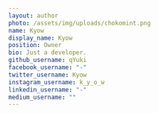 ```yaml
---
layout: author
photo: /assets/img/uploads/chokomint.png
name: Kyow
display_name: Kyow
position: Owner
bio: Just a developer.
github_username: qYuki
facebook_username: "-"
twitter_username: Kyow
instagram_username: k_y_o_w
linkedin_username: "-"
medium_username: ""
---
```

